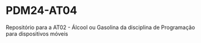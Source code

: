 # PDM24-AT04
Repositório para a AT02 - Álcool ou Gasolina da disciplina de Programação para dispositivos móveis
